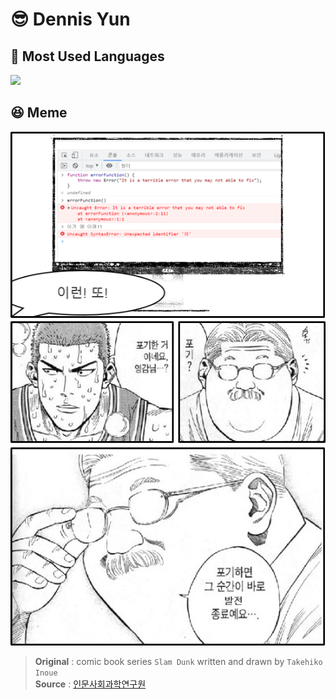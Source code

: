 # 😎 Dennis Yun

## 👀 Most Used Languages
![](https://github-readme-stats.vercel.app/api/top-langs/?username=DennisYun&layout=compact&langs_count=10&exclude_repo=Machine-Learning-And-Deep-Learning-Studying-Alone)

## 😆 Meme
![](.github/포기하면%20그%20순간이%20바로%20발전%20종료예요.png)
> **Original** : comic book series `Slam Dunk` written and drawn by `Takehiko Inoue`<br>
> **Source** : [인문사회과학연구원](http://www.nomadist.org/xe/inmun/680760)
